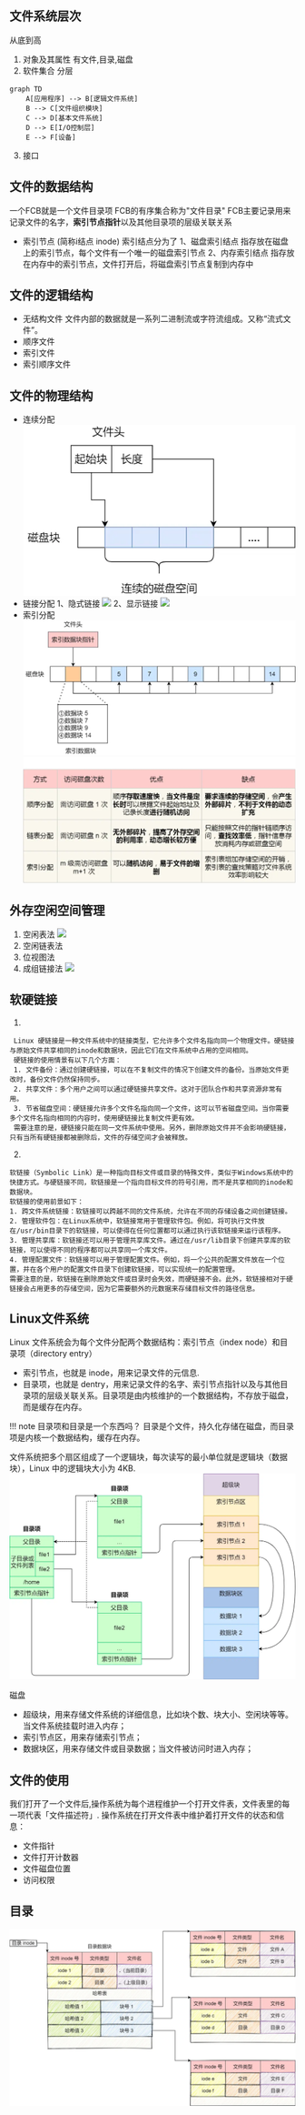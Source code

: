 ## 文件系统层次
从底到高
1. 对象及其属性
有文件,目录,磁盘
2. 软件集合
分层
```mermaid
graph TD
    A[应用程序] --> B[逻辑文件系统]
    B --> C[文件组织模块]
    C --> D[基本文件系统]
    D --> E[I/O控制层]
    E --> F[设备]
```
3. 接口

## 文件的数据结构
一个FCB就是一个文件目录项
FCB的有序集合称为"文件目录"
FCB主要记录⽤来记录⽂件的名字，**索引节点指针**以及其他⽬录项的层级关联关系

- 索引节点 (简称i结点 inode)
索引结点分为了
1、磁盘索引结点
指存放在磁盘上的索引节点，每个文件有一个唯一的磁盘索引节点
2、内存索引结点
指存放在内存中的索引节点，⽂件打开后，将磁盘索引节点复制到内存中

## 文件的逻辑结构
- 无结构文件
文件内部的数据就是一系列二进制流或字符流组成。又称“流式文件”。
- 顺序文件
- 索引文件
- 索引顺序文件

## 文件的物理结构
- 连续分配
![alt text](image-1.png)
- 链接分配
1、隐式链接
![](https://img2023.cnblogs.com/blog/2433096/202309/2433096-20230906144852855-290059367.png)
2、显示链接
![](https://img2023.cnblogs.com/blog/2433096/202309/2433096-20230906145355697-1174757332.png)
- 索引分配
![alt text](image-2.png)
![alt text](image-3.png)
## 外存空闲空间管理
1. 空闲表法
![](https://img2023.cnblogs.com/blog/2433096/202309/2433096-20230907104446056-1515499868.png)
2. 空闲链表法
3. 位视图法
4. 成组链接法
![](https://img2023.cnblogs.com/blog/2433096/202309/2433096-20230907110120073-1118840558.png)

## 软硬链接

1. 
```
 Linux 硬链接是一种文件系统中的链接类型，它允许多个文件名指向同一个物理文件。硬链接与原始文件共享相同的inode和数据块，因此它们在文件系统中占用的空间相同。
 硬链接的使用情景有以下几个方面：
 1. 文件备份：通过创建硬链接，可以在不复制文件的情况下创建文件的备份。当原始文件更改时，备份文件仍然保持同步。
 2. 共享文件：多个用户之间可以通过硬链接共享文件。这对于团队合作和共享资源非常有用。
 3. 节省磁盘空间：硬链接允许多个文件名指向同一个文件，这可以节省磁盘空间。当你需要多个文件名指向相同的内容时，使用硬链接比复制文件更有效。
 需要注意的是，硬链接只能在同一文件系统中使用。另外，删除原始文件并不会影响硬链接，只有当所有硬链接都被删除后，文件的存储空间才会被释放。
 ```
 2. 
 ```
 软链接（Symbolic Link）是一种指向目标文件或目录的特殊文件，类似于Windows系统中的快捷方式。与硬链接不同，软链接是一个指向目标文件的符号引用，而不是共享相同的inode和数据块。
 软链接的使用前景如下：
1. 跨文件系统链接：软链接可以跨越不同的文件系统，允许在不同的存储设备之间创建链接。
2. 管理软件包：在Linux系统中，软链接常用于管理软件包。例如，将可执行文件放在/usr/bin目录下的软链接，可以使得在任何位置都可以通过执行该软链接来运行该程序。
3. 管理共享库：软链接还可以用于管理共享库文件。通过在/usr/lib目录下创建共享库的软链接，可以使得不同的程序都可以共享同一个库文件。
4. 管理配置文件：软链接可以用于管理配置文件。例如，将一个公共的配置文件放在一个位置，并在各个用户的配置文件目录下创建软链接，可以实现统一的配置管理。
 需要注意的是，软链接在删除原始文件或目录时会失效，而硬链接不会。此外，软链接相对于硬链接会占用更多的存储空间，因为它需要额外的元数据来存储目标文件的路径信息。
 ```

 ## Linux文件系统
Linux 文件系统会为每个文件分配两个数据结构：索引节点（index node）和目录项（directory entry）
- 索引节点，也就是 inode，用来记录文件的元信息.
- 目录项，也就是 dentry，用来记录文件的名字、索引节点指针以及与其他目录项的层级关联关系。目录项是由内核维护的一个数据结构，不存放于磁盘，而是缓存在内存。

!!! note 目录项和目录是一个东西吗？
    目录是个文件，持久化存储在磁盘，而目录项是内核一个数据结构，缓存在内存。

文件系统把多个扇区组成了一个逻辑块，每次读写的最小单位就是逻辑块（数据块），Linux 中的逻辑块大小为 4KB.
![alt text](image.png)

磁盘
- 超级块，用来存储文件系统的详细信息，比如块个数、块大小、空闲块等等。当文件系统挂载时进入内存；
- 索引节点区，用来存储索引节点；
- 数据块区，用来存储文件或目录数据；当文件被访问时进入内存；

## 文件的使用

我们打开了一个文件后,操作系统为每个进程维护一个打开文件表，文件表里的每一项代表「文件描述符」.
操作系统在打开文件表中维护着打开文件的状态和信息：
- 文件指针
- 文件打开计数器
- 文件磁盘位置
- 访问权限

## 目录
![alt text](image-4.png)

